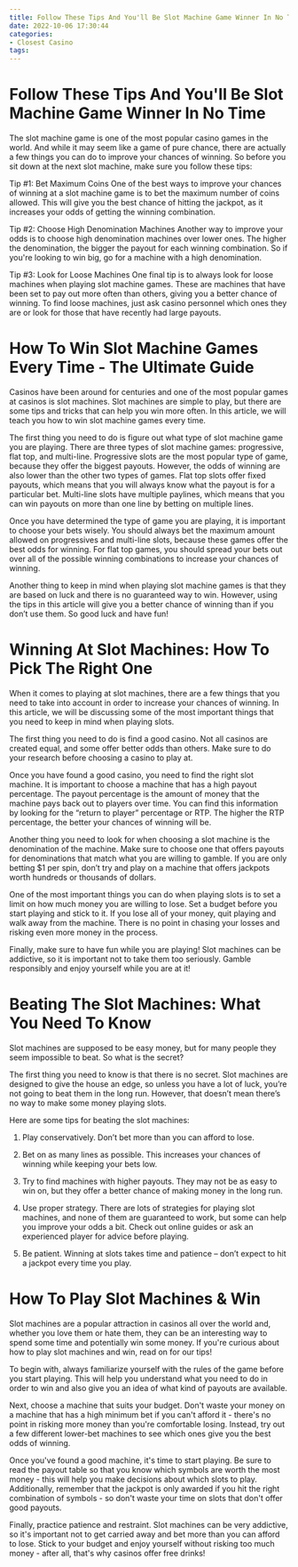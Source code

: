 ```yaml
---
title: Follow These Tips And You'll Be Slot Machine Game Winner In No Time 
date: 2022-10-06 17:30:44
categories:
- Closest Casino
tags:
---
```



#  Follow These Tips And You'll Be Slot Machine Game Winner In No Time 

The slot machine game is one of the most popular casino games in the world. And while it may seem like a game of pure chance, there are actually a few things you can do to improve your chances of winning. So before you sit down at the next slot machine, make sure you follow these tips:

Tip #1: Bet Maximum Coins
One of the best ways to improve your chances of winning at a slot machine game is to bet the maximum number of coins allowed. This will give you the best chance of hitting the jackpot, as it increases your odds of getting the winning combination.

Tip #2: Choose High Denomination Machines
Another way to improve your odds is to choose high denomination machines over lower ones. The higher the denomination, the bigger the payout for each winning combination. So if you're looking to win big, go for a machine with a high denomination.

Tip #3: Look for Loose Machines
One final tip is to always look for loose machines when playing slot machine games. These are machines that have been set to pay out more often than others, giving you a better chance of winning. To find loose machines, just ask casino personnel which ones they are or look for those that have recently had large payouts.

#  How To Win Slot Machine Games Every Time - The Ultimate Guide 
Casinos have been around for centuries and one of the most popular games at casinos is slot machines. Slot machines are simple to play, but there are some tips and tricks that can help you win more often. In this article, we will teach you how to win slot machine games every time.

The first thing you need to do is figure out what type of slot machine game you are playing. There are three types of slot machine games: progressive, flat top, and multi-line. Progressive slots are the most popular type of game, because they offer the biggest payouts. However, the odds of winning are also lower than the other two types of games. Flat top slots offer fixed payouts, which means that you will always know what the payout is for a particular bet. Multi-line slots have multiple paylines, which means that you can win payouts on more than one line by betting on multiple lines. 

Once you have determined the type of game you are playing, it is important to choose your bets wisely. You should always bet the maximum amount allowed on progressives and multi-line slots, because these games offer the best odds for winning. For flat top games, you should spread your bets out over all of the possible winning combinations to increase your chances of winning. 

Another thing to keep in mind when playing slot machine games is that they are based on luck and there is no guaranteed way to win. However, using the tips in this article will give you a better chance of winning than if you don’t use them. So good luck and have fun!

#  Winning At Slot Machines: How To Pick The Right One 

When it comes to playing at slot machines, there are a few things that you need to take into account in order to increase your chances of winning. In this article, we will be discussing some of the most important things that you need to keep in mind when playing slots.

The first thing you need to do is find a good casino. Not all casinos are created equal, and some offer better odds than others. Make sure to do your research before choosing a casino to play at.

Once you have found a good casino, you need to find the right slot machine. It is important to choose a machine that has a high payout percentage. The payout percentage is the amount of money that the machine pays back out to players over time. You can find this information by looking for the “return to player” percentage or RTP. The higher the RTP percentage, the better your chances of winning will be.

Another thing you need to look for when choosing a slot machine is the denomination of the machine. Make sure to choose one that offers payouts for denominations that match what you are willing to gamble. If you are only betting $1 per spin, don’t try and play on a machine that offers jackpots worth hundreds or thousands of dollars.

One of the most important things you can do when playing slots is to set a limit on how much money you are willing to lose. Set a budget before you start playing and stick to it. If you lose all of your money, quit playing and walk away from the machine. There is no point in chasing your losses and risking even more money in the process.

Finally, make sure to have fun while you are playing! Slot machines can be addictive, so it is important not to take them too seriously. Gamble responsibly and enjoy yourself while you are at it!

#  Beating The Slot Machines: What You Need To Know 

Slot machines are supposed to be easy money, but for many people they seem impossible to beat. So what is the secret?

The first thing you need to know is that there is no secret. Slot machines are designed to give the house an edge, so unless you have a lot of luck, you’re not going to beat them in the long run. However, that doesn’t mean there’s no way to make some money playing slots.

Here are some tips for beating the slot machines:

1. Play conservatively. Don’t bet more than you can afford to lose.

2. Bet on as many lines as possible. This increases your chances of winning while keeping your bets low.

3. Try to find machines with higher payouts. They may not be as easy to win on, but they offer a better chance of making money in the long run.

4. Use proper strategy. There are lots of strategies for playing slot machines, and none of them are guaranteed to work, but some can help you improve your odds a bit. Check out online guides or ask an experienced player for advice before playing.

5. Be patient. Winning at slots takes time and patience – don’t expect to hit a jackpot every time you play.

#  How To Play Slot Machines & Win

Slot machines are a popular attraction in casinos all over the world and, whether you love them or hate them, they can be an interesting way to spend some time and potentially win some money. If you're curious about how to play slot machines and win, read on for our tips!

To begin with, always familiarize yourself with the rules of the game before you start playing. This will help you understand what you need to do in order to win and also give you an idea of what kind of payouts are available.

Next, choose a machine that suits your budget. Don't waste your money on a machine that has a high minimum bet if you can't afford it - there's no point in risking more money than you're comfortable losing. Instead, try out a few different lower-bet machines to see which ones give you the best odds of winning.

Once you've found a good machine, it's time to start playing. Be sure to read the payout table so that you know which symbols are worth the most money - this will help you make decisions about which slots to play. Additionally, remember that the jackpot is only awarded if you hit the right combination of symbols - so don't waste your time on slots that don't offer good payouts.

Finally, practice patience and restraint. Slot machines can be very addictive, so it's important not to get carried away and bet more than you can afford to lose. Stick to your budget and enjoy yourself without risking too much money - after all, that's why casinos offer free drinks!